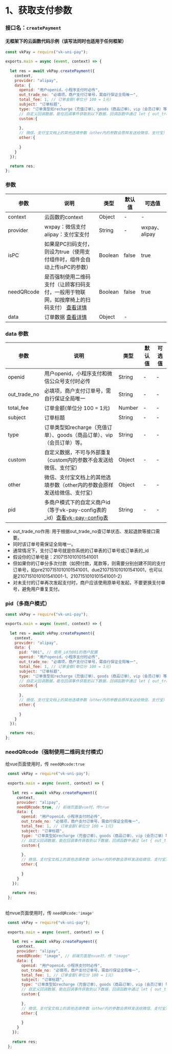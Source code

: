 # 1、获取支付参数

### 接口名：`createPayment`

#### 无框架下的云函数代码示例（该写法同时也适用于任何框架）
```js
const vkPay = require("vk-uni-pay");

exports.main = async (event, context) => {
  
  let res = await vkPay.createPayment({
    context,
    provider: "alipay",
    data: {
      openid: "用户openid，小程序支付时必传",
      out_trade_no: "必填项，商户支付订单号，需自行保证全局唯一",
      total_fee: 1, // 订单金额(单位分 100 = 1元)
      subject: "订单标题",
      type: "订单类型如recharge（充值订单）、goods（商品订单）、vip（会员订单）等。", // 此处type的值如果是goods，则回调时就会执行 pay-notify 目录下的 goods.js 内的逻辑
      // 自定义回调数据，能在回调事件获取到以下数据，回调函数中通过 let { out_trade_no, user_id, recharge_balance } = data;方式获取（不可与data内的一级属性名重复）
      custom:{
        
      },
      // 微信、支付宝文档上的其他选填参数（other内的参数会原样发送给微信、支付宝）
      other:{
      
      }
    }
  });

  return res;
};

```
 
### 参数

| 参数   | 说明       | 类型    | 默认值  | 可选值 |
|------- |-----------|---------|-------|-------|
| context    |   云函数的context  | Object  | -    | - |
| provider  |   wxpay：微信支付 alipay：支付宝支付  | String  | -    | wxpay、alipay  |
| isPC  |  如果是PC扫码支付，则设为true（使用支付组件时，组件会自动上传isPC的参数）| Boolean  | false  | true  |
| needQRcode | 是否强制使用二维码支付（让顾客扫码支付，一般用于物联网，如按摩椅上的扫码支付） [查看详情](#needqrcode-强制使用二维码支付模式)   | Boolean  | false  | true  |
| data  |  订单数据 [查看详情](#data-参数)   | Object  | -   |  |

### data 参数

| 参数   | 说明       | 类型    | 默认值  | 可选值 |
|------- |-----------|---------|-------|-------|
| openid    |   用户openid，小程序支付和微信公众号支付时必传    | String  | -    | - |
| out_trade_no  |   必填项，商户支付订单号，需自行保证全局唯一    | String  | -    | -  |
| total_fee  |   订单金额(单位分 100 = 1元)    | Number  | -    | -  |
| subject  |   订单标题    | String  | -    | -  |
| type  |   订单类型如recharge（充值订单）、goods（商品订单）、vip（会员订单）等。    | String  | -    | -  |
| custom  |   自定义数据，不可与外部重复（custom内的参数不会发送给微信、支付宝）    | Object  | -    | -  |
| other  |   微信、支付宝文档上的其他选填参数（other内的参数会原样发送给微信、支付宝）    | Object  | -    | -  |
| pid  |  多商户模式下的自定义商户id（等于vk-pay-config表的_id）[查看vk-pay-config表](https://vkdoc.fsq.pub/vk-uni-pay/db/vk-pay-config.html)   | String  | -    | -  |

 * out_trade_no作用: 用于根据out_trade_no查订单状态、发起退款等接口需要。
 * 同时该订单号需保证全局唯一。
 * 通常情况下，支付订单号就是你系统的订单表的订单号或订单表的_id 
 * 假设你的订单号是：2107151010101541001
 * 但如果你的订单分多次付款（如预付款，尾款等，则需要分别创建不同的支付订单号，如pre2107151010101541001、due2107151010101541001，也可以是2107151010101541001-1、2107151010101541001-2）
 * 对未支付的订单再次发起支付时，商户应该使用原单号发起，不要更换支付单号，避免用户重复支付。

### pid（多商户模式）

```js
const vkPay = require("vk-uni-pay");

exports.main = async (event, context) => {
  
  let res = await vkPay.createPayment({
    context,
    provider: "alipay",
    data: {
      pid: "001", // 使用_id为001的商户配置
      openid: "用户openid，小程序支付时必传",
      out_trade_no: "必填项，商户支付订单号，需自行保证全局唯一",
      total_fee: 1, // 订单金额(单位分 100 = 1元)
      subject: "订单标题",
      type: "订单类型如recharge（充值订单）、goods（商品订单）、vip（会员订单）等。", // 此处type的值如果是goods，则回调时就会执行 pay-notify 目录下的 goods.js 内的逻辑
      // 自定义回调数据，能在回调事件获取到以下数据，回调函数中通过 let { out_trade_no, user_id, recharge_balance } = data;方式获取（不可与data内的一级属性名重复）
      custom:{
        
      },
      // 微信、支付宝文档上的其他选填参数（other内的参数会原样发送给微信、支付宝）
      other:{
      
      }
    }
  });

  return res;
};

```
 
### needQRcode（强制使用二维码支付模式）

给vue页面使用时，传 `needQRcode:true`
 
```js
 const vkPay = require("vk-uni-pay");
 
 exports.main = async (event, context) => {
   
   let res = await vkPay.createPayment({
     context,
     provider: "alipay",
     needQRcode:true, // 前端页面是vue时，传true
     data: {
       openid: "用户openid，小程序支付时必传",
       out_trade_no: "必填项，商户支付订单号，需自行保证全局唯一",
       total_fee: 1, // 订单金额(单位分 100 = 1元)
       subject: "订单标题",
       type: "订单类型如recharge（充值订单）、goods（商品订单）、vip（会员订单）等。", // 此处type的值如果是goods，则回调时就会执行 pay-notify 目录下的 goods.js 内的逻辑
       // 自定义回调数据，能在回调事件获取到以下数据，回调函数中通过 let { out_trade_no, user_id, recharge_balance } = data;方式获取（不可与data内的一级属性名重复）
       custom:{
         
       },
       // 微信、支付宝文档上的其他选填参数（other内的参数会原样发送给微信、支付宝）
       other:{
       
       }
     }
   });
 
   return res;
 };
 
```
 
给nvue页面使用时，传 `needQRcode:'image'`

```js
 const vkPay = require("vk-uni-pay");
 
 exports.main = async (event, context) => {
   
   let res = await vkPay.createPayment({
     context,
     provider: "alipay",
     needQRcode: "image", // 前端页面是nvue时，传 "image"
     data: {
       openid: "用户openid，小程序支付时必传",
       out_trade_no: "必填项，商户支付订单号，需自行保证全局唯一",
       total_fee: 1, // 订单金额(单位分 100 = 1元)
       subject: "订单标题",
       type: "订单类型如recharge（充值订单）、goods（商品订单）、vip（会员订单）等。", // 此处type的值如果是goods，则回调时就会执行 pay-notify 目录下的 goods.js 内的逻辑
       // 自定义回调数据，能在回调事件获取到以下数据，回调函数中通过 let { out_trade_no, user_id, recharge_balance } = data;方式获取（不可与data内的一级属性名重复）
       custom:{
         
       },
       // 微信、支付宝文档上的其他选填参数（other内的参数会原样发送给微信、支付宝）
       other:{
       
       }
     }
   });
 
   return res;
 };
 
```